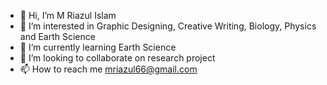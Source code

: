 - 👋 Hi, I’m M Riazul Islam
- 👀 I’m interested in Graphic Designing, Creative Writing, Biology, Physics and Earth Science
- 🌱 I’m currently learning Earth Science
- 💞️ I’m looking to collaborate on research project 
- 📫 How to reach me mriazul66@gmail.com

<!---
mriazul/mriazul is a ✨ special ✨ repository because its `README.md` (this file) appears on your GitHub profile.
You can click the Preview link to take a look at your changes.
--->
